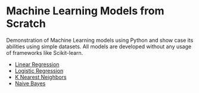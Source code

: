 
# Machine Learning Models from Scratch

Demonstration of Machine Learning models using Python and show case its abilities using simple datasets. All models are developed without any usage of frameworks like Scikit-learn.

* [Linear Regression](https://github.com/mrincs/Basic-ML/tree/master/Linear%20Regression)
* [Logistic Regression](https://github.com/mrincs/Basic-ML/tree/master/Logistic%20Regression)
* [K Nearest Neighbors](https://github.com/mrincs/Basic-ML/tree/master/KNN)
* [Naive Bayes](https://github.com/mrincs/Basic-ML/tree/master/Naive%20Bayes)
